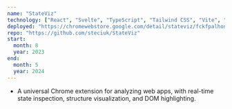 ```yaml
---
name: "StateViz"
technology: ["React", "Svelte", "TypeScript", "Tailwind CSS", "Vite", "Vitest", "Chrome Extension"]
deployed: "https://chromewebstore.google.com/detail/stateviz/fckfpalhoncacipdeapifooaljchalin"
repo: "https://github.com/steciuk/StateViz"
start:
  month: 8
  year: 2023
end:
  month: 5
  year: 2024
---
```

- A universal Chrome extension for analyzing web apps, with real-time state inspection, structure visualization, and DOM highlighting. 